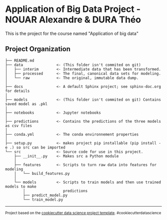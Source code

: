 Application of Big Data Project - NOUAR Alexandre & DURA Théo 
==============================

This is the project for the course named "Application of big data"

Project Organization
------------
    ├── README.md     
    ├── data               <- (This folder isn't commited on git)
    │   ├── interim        <- Intermediate data that has been transformed.
    │   ├── processed      <- The final, canonical data sets for modeling.
    │   └── raw            <- The original, immutable data dump.
    │
    ├── docs               <- A default Sphinx project; see sphinx-doc.org for details
    │
    ├── models             <- (This folder isn't commited on git) Contains saved model as .pkl
    │
    ├── notebooks          <- Jupyter notebooks
    │
    ├── predictions        <- Contains the predictions of the three models as csv files   
    │
    ├── conda.yml          <- The conda environnement properties                      
    │
    ├── setup.py           <- makes project pip installable (pip install -e .) so src can be imported
    └── src                <- Source code for use in this project.
        ├── __init__.py    <- Makes src a Python module
        │   
        ├── features       <- Scripts to turn raw data into features for modeling
        │   └── build_features.py
        │
        └── models         <- Scripts to train models and then use trained models to make
            │                 predictions
            ├── predict_model.py
            └── train_model.py
--------

<p><small>Project based on the <a target="_blank" href="https://drivendata.github.io/cookiecutter-data-science/">cookiecutter data science project template</a>. #cookiecutterdatascience</small></p>
